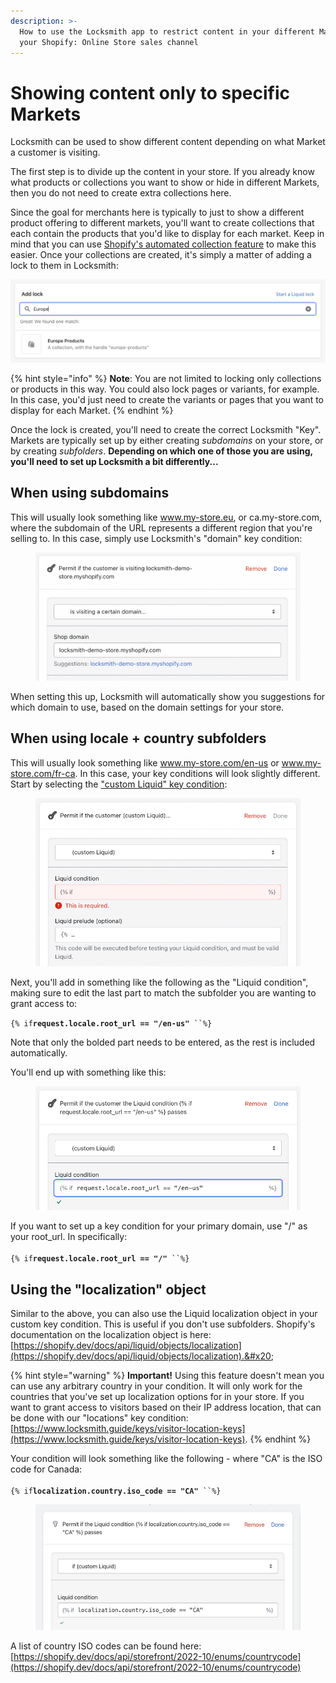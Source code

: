 ```yaml
---
description: >-
  How to use the Locksmith app to restrict content in your different Markets on
  your Shopify: Online Store sales channel
---
```


# Showing content only to specific Markets

Locksmith can be used to show different content depending on what Market a customer is visiting.

The first step is to divide up the content in your store. If you already know what products or collections you want to show or hide in different Markets, then you do not need to create extra collections here.&#x20;

Since the goal for merchants here is typically to just to show a different product offering to different markets, you'll want to create collections that each contain the products that you'd like to display for each market. Keep in mind that you can use [Shopify's automated collection feature](https://help.shopify.com/en/manual/products/collections/automated-collections/auto-create) to make this easier. Once your collections are created, it's simply a matter of adding a lock to them in Locksmith:

![](<../../.gitbook/assets/Screen Shot 2022-07-20 at 2.58.27 PM.png>)

{% hint style="info" %}
**Note**: You are not limited to locking only collections or products in this way. You could also lock pages or variants, for example. In this case, you'd just need to create the variants or pages that you want to display for each Market.
{% endhint %}

Once the lock is created, you'll need to create the correct Locksmith "Key". Markets are typically set up by either creating _subdomains_ on your store, or by creating _subfolders_. **Depending on which one of those you are using, you'll need to set up Locksmith a bit differently...**

## When using subdomains

This will usually look something like www.my-store.eu, or ca.my-store.com, where the subdomain of the URL represents a different region that you're selling to. In this case, simply use Locksmith's "domain" key condition:&#x20;

<figure><img src="../../.gitbook/assets/Screen Shot 2023-02-17 at 10.55.21 AM.png" alt=""><figcaption></figcaption></figure>

When setting this up, Locksmith will automatically show you suggestions for which domain to use, based on the domain settings for your store.

## When using locale + country subfolders

This will usually look something like www.my-store.com/en-us or www.my-store.com/fr-ca. In this case, your key conditions will look slightly different. Start by selecting the ["custom Liquid" key condition](../../keys/more/custom-liquid-key-condition-basics.md):

<figure><img src="../../.gitbook/assets/Screen Shot 2022-11-08 at 9.19.28 PM.png" alt=""><figcaption></figcaption></figure>

Next, you'll add in something like the following as the "Liquid condition", making sure to edit the last part to match the subfolder you are wanting to grant access to:

`{% if`**`request.locale.root_url == "/en-us"`**` ``%}`

Note that only the bolded part needs to be entered, as the rest is included automatically.

You'll end up with something like this:

<figure><img src="../../.gitbook/assets/Screen Shot 2022-11-08 at 9.28.50 PM.png" alt=""><figcaption></figcaption></figure>

If you want to set up a key condition for your primary domain, use "/" as your root\_url. In specifically: \
\
`{% if`**`request.locale.root_url == "/"`**` ``%}`

## Using the "localization" object

Similar to the above, you can also use the Liquid localization object in your custom key condition. This is useful if you don't use subfolders. Shopify's documentation on the localization object is here: [https://shopify.dev/docs/api/liquid/objects/localization](https://shopify.dev/docs/api/liquid/objects/localization).&#x20;

{% hint style="warning" %}
**Important!** Using this feature doesn't mean you can use any arbitrary country in your condition. It will only work for the countries that you've set up localization options for in your store. If you want to grant access to visitors based on their IP address location, that can be done with our "locations" key condition: [https://www.locksmith.guide/keys/visitor-location-keys](https://www.locksmith.guide/keys/visitor-location-keys).
{% endhint %}

Your condition will look something like the following - where "CA" is the ISO code for Canada: \
\
`{% if`**`localization.country.iso_code == "CA"`**` ``%}`

<figure><img src="../../.gitbook/assets/Localisation-iso-code-example.png" alt=""><figcaption></figcaption></figure>

A list of country ISO codes can be found here:  [https://shopify.dev/docs/api/storefront/2022-10/enums/countrycode](https://shopify.dev/docs/api/storefront/2022-10/enums/countrycode)
